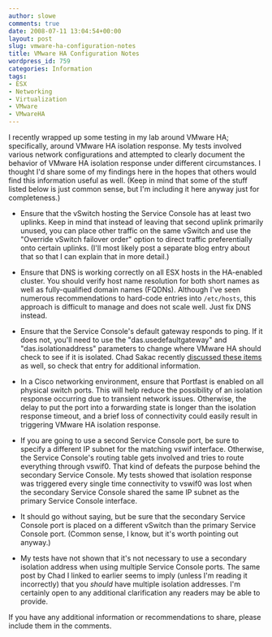 ```yaml
---
author: slowe
comments: true
date: 2008-07-11 13:04:54+00:00
layout: post
slug: vmware-ha-configuration-notes
title: VMware HA Configuration Notes
wordpress_id: 759
categories: Information
tags:
- ESX
- Networking
- Virtualization
- VMware
- VMwareHA
---
```


I recently wrapped up some testing in my lab around VMware HA; specifically, around VMware HA isolation response. My tests involved various network configurations and attempted to clearly document the behavior of VMware HA isolation response under different circumstances. I thought I'd share some of my findings here in the hopes that others would find this information useful as well. (Keep in mind that some of the stuff listed below is just common sense, but I'm including it here anyway just for completeness.)

* Ensure that the vSwitch hosting the Service Console has at least two uplinks. Keep in mind that instead of leaving that second uplink primarily unused, you can place other traffic on the same vSwitch and use the "Override vSwitch failover order" option to direct traffic preferentially onto certain uplinks. (I'll most likely post a separate blog entry about that so that I can explain that in more detail.)

* Ensure that DNS is working correctly on all ESX hosts in the HA-enabled cluster. You should verify host name resolution for both short names as well as fully-qualified domain names (FQDNs). Although I've seen numerous recommendations to hard-code entries into `/etc/hosts`, this approach is difficult to manage and does not scale well. Just fix DNS instead.

* Ensure that the Service Console's default gateway responds to ping. If it does not, you'll need to use the "das.usedefaultgateway" and "das.isolationaddress" parameters to change where VMware HA should check to see if it is isolated. Chad Sakac recently [discussed these items](http://virtualgeek.typepad.com/virtual_geek/2008/06/arghhh-oh-that.html) as well, so check that entry for additional information.

* In a Cisco networking environment, ensure that Portfast is enabled on all physical switch ports. This will help reduce the possibility of an isolation response occurring due to transient network issues. Otherwise, the delay to put the port into a forwarding state is longer than the isolation response timeout, and a brief loss of connectivity could easily result in triggering VMware HA isolation response.

* If you are going to use a second Service Console port, be sure to specify a different IP subnet for the matching vswif interface. Otherwise, the Service Console's routing table gets involved and tries to route everything through vswif0. That kind of defeats the purpose behind the secondary Service Console. My tests showed that isolation response was triggered every single time connectivity to vswif0 was lost when the secondary Service Console shared the same IP subnet as the primary Service Console interface.

* It should go without saying, but be sure that the secondary Service Console port is placed on a different vSwitch than the primary Service Console port. (Common sense, I know, but it's worth pointing out anyway.)

* My tests have not shown that it's not necessary to use a secondary isolation address when using multiple Service Console ports. The same post by Chad I linked to earlier seems to imply (unless I'm reading it incorrectly) that you _should_ have multiple isolation addresses. I'm certainly open to any additional clarification any readers may be able to provide.

If you have any additional information or recommendations to share, please include them in the comments.
